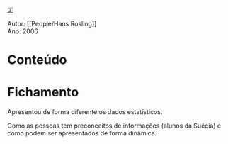 [🇿](zotero://select/library/items/ALAR7YLF)

Autor: [[People/Hans Rosling]]  
Ano: 2006
# Conteúdo

# Fichamento

Apresentou de forma diferente os dados estatísticos.

Como as pessoas tem preconceitos de informações (alunos da Suécia) e como podem ser apresentados de forma dinâmica.

